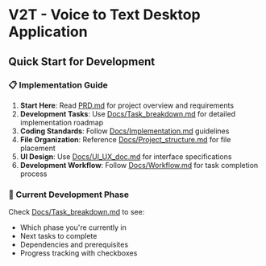 # V2T - Voice to Text Desktop Application

## Quick Start for Development

### 📋 Implementation Guide
1. **Start Here**: Read [PRD.md](cci:7://file:///Users/amitbisht/Projects/ProductivityTools/V2T/PRD.md:0:0-0:0) for project overview and requirements
2. **Development Tasks**: Use [Docs/Task_breakdown.md](cci:7://file:///Users/amitbisht/Projects/ProductivityTools/V2T/Docs/Task_breakdown.md:0:0-0:0) for detailed implementation roadmap
3. **Coding Standards**: Follow [Docs/Implementation.md](cci:7://file:///Users/amitbisht/Projects/ProductivityTools/V2T/Docs/Implementation.md:0:0-0:0) guidelines
4. **File Organization**: Reference [Docs/Project_structure.md](cci:7://file:///Users/amitbisht/Projects/ProductivityTools/V2T/Docs/Project_structure.md:0:0-0:0) for file placement
5. **UI Design**: Use [Docs/UI_UX_doc.md](cci:7://file:///Users/amitbisht/Projects/ProductivityTools/V2T/Docs/UI_UX_doc.md:0:0-0:0) for interface specifications
6. **Development Workflow**: Follow [Docs/Workflow.md](cci:7://file:///Users/amitbisht/Projects/ProductivityTools/V2T/Docs/Workflow.md:0:0-0:0) for task completion process

### 🎯 Current Development Phase
Check [Docs/Task_breakdown.md](cci:7://file:///Users/amitbisht/Projects/ProductivityTools/V2T/Docs/Task_breakdown.md:0:0-0:0) to see:
- Which phase you're currently in
- Next tasks to complete
- Dependencies and prerequisites
- Progress tracking with checkboxes